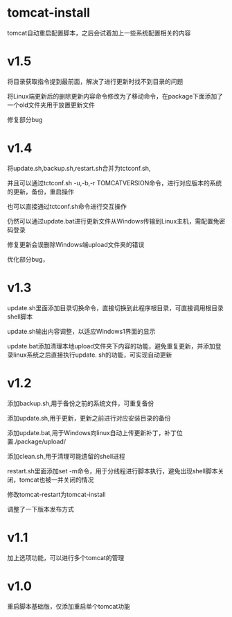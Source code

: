 # tomcat-install

tomcat自动重启配置脚本，之后会试着加上一些系统配置相关的内容

# v1.5

将目录获取指令提到最前面，解决了进行更新时找不到目录的问题

将Linux端更新后的删除更新内容命令修改为了移动命令，在package下面添加了一个old文件夹用于放置更新文件

修复部分bug


# v1.4

将update.sh,backup.sh,restart.sh合并为tctconf.sh,

并且可以通过tctconf.sh -u,-b,-r TOMCATVERSION命令，进行对应版本的系统的更新，备份，重启操作

也可以直接通过tctconf.sh命令进行交互操作

仍然可以通过update.bat进行更新文件从Windows传输到Linux主机，需配置免密码登录

修复更新会误删除Windows端upload文件夹的错误

优化部分bug，

# v1.3

update.sh里面添加目录切换命令，直接切换到此程序根目录，可直接调用根目录shell脚本

update.sh输出内容调整，以适应Windows1界面的显示

update.bat添加清理本地upload文件夹下内容的功能，避免重复更新，并添加登录linux系统之后直接执行update.
sh的功能，可实现自动更新

# v1.2

添加backup.sh,用于备份之前的系统文件，可重复备份

添加update.sh,用于更新，更新之前进行对应安装目录的备份

添加update.bat,用于Windows向linux自动上传更新补丁，补丁位置./package/upload/

添加clean.sh,用于清理可能遗留的shell进程

restart.sh里面添加set -m命令，用于分线程进行脚本执行，避免出现shell脚本关闭，tomcat也被一并关闭的情况

修改tomcat-restart为tomcat-install

调整了一下版本发布方式

# v1.1

加上选项功能，可以进行多个tomcat的管理

# v1.0

重启脚本基础版，仅添加重启单个tomcat功能

